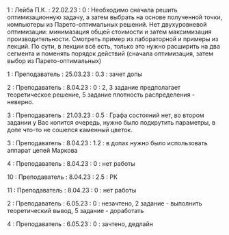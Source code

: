 1 : Лейба П.К. : 22.02.23 : 0 :  Необходимо сначала решить оптимизационную задачу, а затем выбрать на основе полученной точки, компьютеры из Парето-оптимальных решений. Нет двухуровневой оптимизации: минимазация общей стоимости и затем максимизация производительности. Смотреть пример из лабораторной и примеры из лекций. По сути, в лекции всё есть, только это нужно расширить на два сегмента и поменять порядок действий (сначала оптимизация, затем выбор из Парето-оптимальных)

1 : Преподаватель : 25.03.23 : 0.3 : зачет допы

2 : Преподаватель : 8.04.23 : 0 : 2, 3 задание предполагает теоретическое решение,  5 задание плотность распределения - неверно.

3 : Преподаватель : 21.03.23 : 0.5 : Графа состояний нет, во втором задании у Вас копится очередь, нужно было подкрутить параметры, в допе что-то не сошелся каменный цветок.

3 : Преподаватель : 8.04.23 : 1.2 : в допах нужно было использовать аппарат цепей Маркова

4 : Преподаватель : 8.04.23 : 0 : нет работы

10 : Преподаватель : 8.04.23 : 2.5 : РК

11 : Преподаватель : 8.04.23 : 0 : нет работы

2 : Преподаватель : 6.05.23 : 0 : незачтено, 2 задание - выполнить теоретический вывод, 5 задание - доработать

4 : Преподаватель : 6.05.23 : 0 : зачтено, дедлайн







